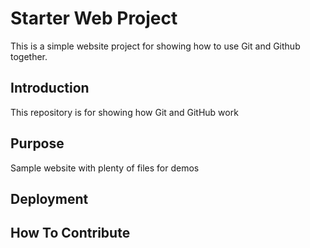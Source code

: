 # Starter Web Project

This is a simple website project for showing how to use Git and Github together.
## Introduction
This repository is for showing how Git and GitHub work

## Purpose

Sample website with plenty of files for demos

## Deployment

## How To Contribute